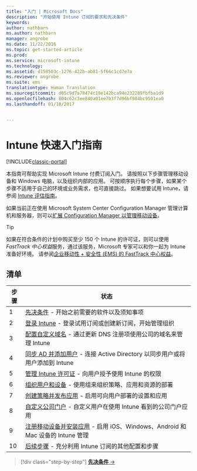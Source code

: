 ```yaml
---
title: "入门 | Microsoft Docs"
description: "开始使用 Intune 订阅的要求和先决条件"
keywords: 
author: nathbarn
ms.author: nathbarn
manager: angrobe
ms.date: 11/22/2016
ms.topic: get-started-article
ms.prod: 
ms.service: microsoft-intune
ms.technology: 
ms.assetid: d158503c-1276-422b-ab81-5f66c1cd7e7a
ms.reviewer: angrobe
ms.suite: ems
translationtype: Human Translation
ms.sourcegitcommit: d05c9d7a78474c19e142bca94e232289fbfba1d9
ms.openlocfilehash: 804c62c3ee840a01ee7b3f7d96bf984bc9501ea0
ms.lasthandoff: 01/18/2017


---
```



# <a name="intune-quick-start-guide"></a>Intune 快速入门指南

[!INCLUDE[classic-portal](../includes/classic-portal.md)]

本指南可帮助实现 Microsoft Intune 付费订阅入门。 请按照以下步骤管理移动设备和 Windows 电脑，以及组织内部的应用。 可按顺序执行每个步骤，如果某个步骤不适用于自己的环境或业务需求，也可直接跳过。 如果想要试用 Intune，请参阅 [Intune 评估指南](/intune/understand-explore/get-started-with-a-30-day-trial-of-microsoft-intune)。  

如果当前正在使用 Microsoft System Center Configuration Manager 管理计算机和服务器，则可以[扩展 Configuration Manager 以管理移动设备](https://docs.microsoft.com/sccm/mdm/understand/choose-between-standalone-intune-and-hybrid-mobile-device-management)。

>[!TIP]
>如果在符合条件的计划中购买至少 150 个 Intune 的许可证，则可以使用 *FastTrack 中心权益*服务，通过该服务，Microsoft 专家可以和你一起为 Intune 准备好环境。 请参阅[企业移动性 + 安全性 (EMS) 的 FastTrack 中心权益](https://docs.microsoft.com/enterprise-mobility-security/Solutions/enterprise-mobility-fasttrack-program)。

## <a name="checklist"></a>清单

| 步骤 | 状态  |
| ------------- |-------------|
| 1  | [先决条件](what-to-know-before-you-start-microsoft-intune.md) - 开始之前需要的软件以及须知事项|
| 2 |  [登录 Intune](start-with-a-paid-subscription-to-microsoft-intune-step-1.md) - 登录试用订阅或创建新订阅，开始管理组织   |  
| 3 | [配置自定义域名](start-with-a-paid-subscription-to-microsoft-intune-step-2.md) - 通过更新 DNS 注册项使用公司的域名来管理 Intune   |
| 4 | [同步 AD 并添加用户](start-with-a-paid-subscription-to-microsoft-intune-step-3.md) - 连接 Active Directory 以同步用户或将用户添加到 Intune  |
| 5 | [管理 Intune 许可证](start-with-a-paid-subscription-to-microsoft-intune-step-4.md) - 向用户授予使用 Intune 的权限|
| 6 | [组织用户和设备](start-with-a-paid-subscription-to-microsoft-intune-step-5.md) - 使用组来组织策略、应用和资源的部署 |
| 7 | [创建策略并发布应用](start-with-a-paid-subscription-to-microsoft-intune-step-6.md) - 启用可向用户部署的设置和应用 |
| 8 | [自定义公司门户](start-with-a-paid-subscription-to-microsoft-intune-step-7.md) - 自定义用户在使用 Intune 看到的公司门户应用  |
| 9 | [注册移动设备并安装应用](start-with-a-paid-subscription-to-microsoft-intune-step-8.md) - 启用 iOS、Windows、Android 和 Mac 设备的 Intune 管理 |
|10 | [后续步骤](post-configuration-tasks.md) - 充分利用 Intune 订阅的其他配置和步骤|


>[!div class="step-by-step"]
[**先决条件** &rarr;](what-to-know-before-you-start-microsoft-intune.md)


